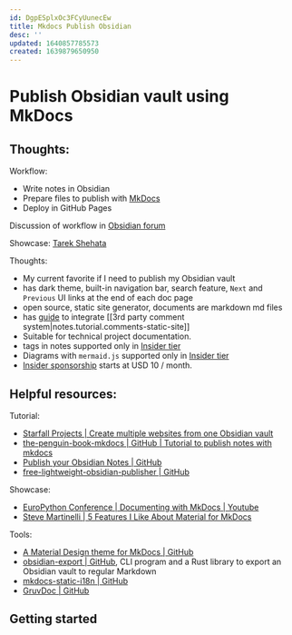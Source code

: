 ```yaml
---
id: DgpESplxOc3FCyUunecEw
title: Mkdocs Publish Obsidian
desc: ''
updated: 1640857785573
created: 1639879650950
---
```

# Publish Obsidian vault using MkDocs

## Thoughts:

Workflow: 
- Write notes in Obsidian
- Prepare files to publish with [MkDocs](https://www.mkdocs.org/)
- Deploy in GitHub Pages
    
Discussion of workflow in [Obsidian forum](https://forum.obsidian.md/t/my-obsidian-mkdocs-workflow/24424)

Showcase: [Tarek Shehata](https://tarekshehata.github.io/alkashi/Math/Basic%20Shapes/Circle/)

Thoughts:
- My current favorite if I need to publish my Obsidian vault
- has dark theme, built-in navigation bar, search feature, `Next` and `Previous` UI links at the end of each doc page
- open source, static site generator, documents are markdown md files
- has [guide](https://squidfunk.github.io/mkdocs-material/setup/adding-a-comment-system/) to integrate [[3rd party comment system|notes.tutorial.comments-static-site]]
- Suitable for technical project documentation.
- tags in notes supported only in [Insider tier](https://squidfunk.github.io/mkdocs-material/setup/setting-up-tags/)
- Diagrams with `mermaid.js` supported only in [Insider tier](https://squidfunk.github.io/mkdocs-material/reference/diagrams/0)
- [Insider sponsorship](https://squidfunk.github.io/mkdocs-material/reference/diagrams/) starts at USD 10 / month.

## Helpful resources:

Tutorial:
- [Starfall Projects | Create multiple websites from one Obsidian vault](https://www.starfallprojects.co.uk/posts/obsidian-monorepo/)
- [the-penguin-book-mkdocs | GitHub | Tutorial to publish notes with mkdocs](https://github.com/Tomodachi94/the-penguin-book-mkdocs/blob/main/README-MKDOCS.md)
- [Publish your Obsidian Notes | GitHub](https://github.com/jobindj/obsidian-publish-mkdocs)
- [free-lightweight-obsidian-publisher | GitHub](https://github.com/PabloLION/free-lightweight-obsidian-publisher)

Showcase:
- [EuroPython Conference | Documenting with MkDocs | Youtube](https://www.youtube.com/watch?v=0pYN6Z-t1-s)
- [Steve Martinelli | 5 Features I Like About Material for MkDocs](https://www.stevemar.net/five-things-about-mkdocs/)

Tools:
- [A Material Design theme for MkDocs | GitHub](https://github.com/squidfunk/mkdocs-material)
- [obsidian-export | GitHub](https://github.com/zoni/obsidian-export), CLI program and a Rust library to export an Obsidian vault to regular Markdown
- [mkdocs-static-i18n | GitHub](https://github.com/ultrabug/mkdocs-static-i18n)
- [GruvDoc | GitHub](https://github.com/aasmpro/gruvdoc)

## Getting started
